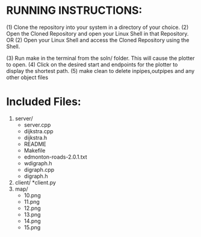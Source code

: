 # RUNNING INSTRUCTIONS:
(1) Clone the repository into your system in a directory of your choice.
(2) Open the Cloned Repository and open your Linux Shell in that Repository.
OR
(2) Open your Linux Shell and access the Cloned Repository using the Shell.

(3) Run make in the terminal from the soln/ folder. This will cause the plotter to open.
(4) Click on the desired start and endpoints for the plotter to display the shortest path.
(5) make clean to delete inpipes,outpipes and any other object files

# Included Files:
1) server/
    * server.cpp
    * dijkstra.cpp
    * dijkstra.h
    * README
    * Makefile
    * edmonton-roads-2.0.1.txt
    * wdigraph.h
    * digraph.cpp
    * digraph.h
2) client/
    *client.py
3) map/
    * 10.png
    * 11.png
    * 12.png
    * 13.png
    * 14.png
    * 15.png

